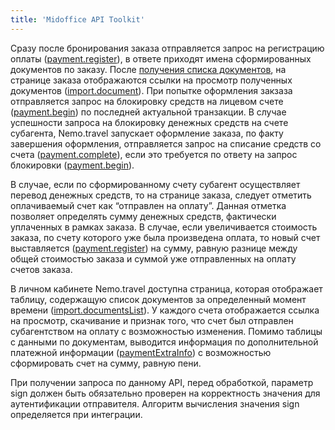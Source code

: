 ```yaml
---
title: 'Midoffice API Toolkit'
---
```


Сразу после бронирования заказа отправляется запрос на регистрацию оплаты ([payment.register](/nemo-backoffice-api/midoffice_api_toolkit/payment_register)), в ответе приходят имена сформированных документов по заказу. После [получения списка документов](/nemo-backoffice-api/midoffice_api_toolkit/import_documentslist), на странице заказа отображаются ссылки на просмотр полученных документов ([import.document](/nemo-backoffice-api/midoffice_api_toolkit/import_document)). При попытке оформления закзаза отправляется запрос на блокировку средств на лицевом счете ([payment.begin](/nemo-backoffice-api/midoffice_api_toolkit/payment_begin)) по последней актуальной транзакции. В случае успешности запроса на блокировку денежных средств на счете субагента, Nemo.travel запускает оформление заказа, по факту завершения оформления, отправляется запрос на списание средств со счета ([payment.complete](/nemo-backoffice-api/midoffice_api_toolkit/payment_complete)), если это требуется по ответу на запрос блокировки ([payment.begin](/nemo-backoffice-api/midoffice_api_toolkit/payment_begin)).

В случае, если по сформированному счету субагент осуществляет перевод денежных средств, то на странице заказа, следует отметить оплачиваемый счет как “отправлен на оплату”. Данная отметка позволяет определять сумму денежных средств, фактически уплаченных в рамках заказа. В случае, если увеличивается стоимость заказа, по счету которого уже была произведена оплата, то новый счет выставляется ([payment.register](/nemo-backoffice-api/midoffice_api_toolkit/payment_register)) на сумму, равную разнице между общей стоимостью заказа и суммой уже отправленных на оплату счетов заказа.

В личном кабинете Nemo.travel доступна страница, которая отображает таблицу, содержащую список документов за определенный момент времени ([import.documentsList](/nemo-backoffice-api/midoffice_api_toolkit/import_documentslist)). У каждого счета отображается ссылка на просмотр, скачивание и признак того, что счет был отправлен субагентством на оплату с возможностью изменения. Помимо таблицы с данными по документам, выводится информация по дополнительной платежной информации ([paymentExtraInfo](/nemo-backoffice-api/midoffice_api_toolkit/import_paymentbalance)) с возможностью сформировать счет на сумму, равную пени.


При получении запроса по данному API, перед обработкой, параметр sign должен быть обязательно проверен на корректность значения для аутентификации отправителя. Алгоритм вычисления значения sign определяется при интеграции.
